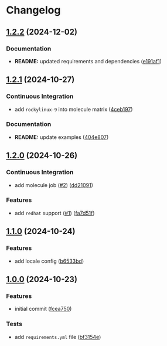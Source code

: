 # Changelog

## [1.2.2](https://github.com/antmelekhin/ansible-role-locales/compare/v1.2.1...v1.2.2) (2024-12-02)


### Documentation

* **README:** updated requirements and dependencies ([e191af1](https://github.com/antmelekhin/ansible-role-locales/commit/e191af1a468706b1e689540aa472ae61ca9f6271))

## [1.2.1](https://github.com/antmelekhin/ansible-role-locales/compare/v1.2.0...v1.2.1) (2024-10-27)


### Continuous Integration

* add `rockylinux-9` into molecule matrix ([4ceb197](https://github.com/antmelekhin/ansible-role-locales/commit/4ceb19704260d7ce7b5ed2c8cc2d3520460d7c4d))


### Documentation

* **README:** update examples ([404e807](https://github.com/antmelekhin/ansible-role-locales/commit/404e807f7a31e40c9144d2014c62177472426017))

## [1.2.0](https://github.com/antmelekhin/ansible-role-locales/compare/v1.1.0...v1.2.0) (2024-10-26)


### Continuous Integration

* add molecule job ([#2](https://github.com/antmelekhin/ansible-role-locales/issues/2)) ([dd21091](https://github.com/antmelekhin/ansible-role-locales/commit/dd2109183fdbdf75150d562cbaef648e645a20ed))


### Features

* add `redhat` support ([#1](https://github.com/antmelekhin/ansible-role-locales/issues/1)) ([fa7d51f](https://github.com/antmelekhin/ansible-role-locales/commit/fa7d51f5c6c6bde45cdebc2ebe5081c23298bb64))

## [1.1.0](https://github.com/antmelekhin/ansible-role-locales/compare/v1.0.0...v1.1.0) (2024-10-24)


### Features

* add locale config ([b6533bd](https://github.com/antmelekhin/ansible-role-locales/commit/b6533bdeb1304fed4206d170bba3fda4c024c27c))

## [1.0.0](https://github.com/antmelekhin/ansible-role-locales/compare/...v1.0.0) (2024-10-23)


### Features

* initial commit ([fcea750](https://github.com/antmelekhin/ansible-role-locales/commit/fcea750d6d38a3e146e1751f4dca7c93a71c1c07))


### Tests

* add `requirements.yml` file ([bf3154e](https://github.com/antmelekhin/ansible-role-locales/commit/bf3154e609b5a0ce0f65d53373f7e524a29e9a75))
